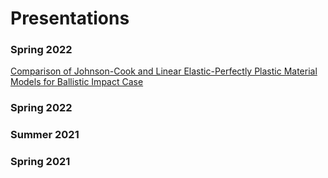 # Presentations

### Spring 2022
[Comparison of Johnson-Cook and Linear Elastic-Perfectly Plastic Material Models for Ballistic Impact Case](https://scholarsjunction.msstate.edu/fea/20/)

### Spring 2022


### Summer 2021


### Spring 2021
